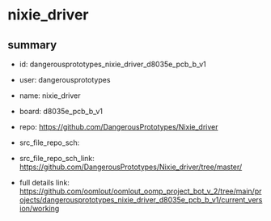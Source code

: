 # nixie_driver
 
## summary 
* id: dangerousprototypes_nixie_driver_d8035e_pcb_b_v1
* user: dangerousprototypes
* name: nixie_driver
* board: d8035e_pcb_b_v1
* repo: https://github.com/DangerousPrototypes/Nixie_driver



* src_file_repo_sch: 
* src_file_repo_sch_link: https://github.com/DangerousPrototypes/Nixie_driver/tree/master/
* full details link: https://github.com/oomlout/oomlout_oomp_project_bot_v_2/tree/main/projects/dangerousprototypes_nixie_driver_d8035e_pcb_b_v1/current_version/working  






